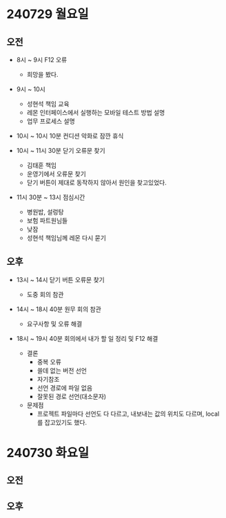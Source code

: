 # 240729 월요일
## 오전
- 8시 ~ 9시 F12 오류
    - 희망을 봤다.

- 9시 ~ 10시 
    - 성현석 책임 교육
    - 레몬 인터페이스에서 실행하는 모바일 테스트 방법 설명
    - 업무 프로세스 설명

- 10시 ~ 10시 10분 컨디션 악화로 잠깐 휴식

- 10시 ~ 11시 30분 닫기 오류문 찾기
    - 김태훈 책임
    - 운영기에서 오류문 찾기
    - 닫기 버튼이 제대로 동작하지 않아서 원인을 찾고있었다.

- 11시 30분 ~ 13시 점심시간
    - 병원밥, 설렁탕 
    - 보험 파트원님들
    - 낮잠
    - 성현석 책임님께 레몬 다시 묻기

## 오후
- 13시 ~ 14시 닫기 버튼 오류문 찾기
    - 도중 회의 참관

- 14시 ~ 18시 40분 원무 회의 참관
    - 요구사항 및 오류 해결

- 18시 ~ 19시 40분 회의에서 내가 할 일 정리 및 F12 해결
    - 결론
        - 중복 오류
        - 쓸데 없는 버전 선언
        - 자기참조
        - 선언 경로에 파일 없음
        - 잘못된 경로 선언(대소문자)
    - 문제점
        - 프로젝트 파일마다 선언도 다 다르고, 내보내는 값의 위치도 다르며, local를 잡고있기도 했다.
        


# 240730 화요일
## 오전


## 오후

